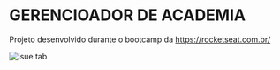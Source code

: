# GERENCIOADOR DE ACADEMIA
Projeto desenvolvido durante o bootcamp da https://rocketseat.com.br/

![isue tab](https://pbs.twimg.com/profile_images/1370536563726254089/ru8Dmn5Y_400x400.jpg)

